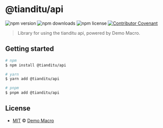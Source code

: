 # @tianditu/api

![npm version](https://img.shields.io/npm/v/@tianditu/api)
![npm downloads](https://img.shields.io/npm/dw/@tianditu/api)
![npm license](https://img.shields.io/npm/l/@tianditu/api)
[![Contributor Covenant](https://img.shields.io/badge/Contributor%20Covenant-2.1-4baaaa.svg)](https://www.contributor-covenant.org/version/2/1/code_of_conduct/)

> Library for using the tianditu api, powered by Demo Macro.

## Getting started

```bash
# npm
$ npm install @tianditu/api

# yarn
$ yarn add @tianditu/api

# pnpm
$ pnpm add @tianditu/api
```

## License

- [MIT](LICENSE) &copy; [Demo Macro](https://imst.xyz/)
